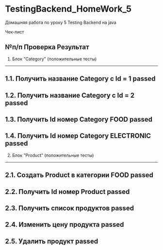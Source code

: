 # TestingBackend_HomeWork_5
Домашняя работа по уроку 5 Testing Backend на java

Чек-лист

№п/п  Проверка                                 Результат
--------------------------------------------------------
1.    Блок "Category" (положительные тесты)
--------------------------------------------------------
1.1.  Получить название Category с Id = 1      passed
--------------------------------------------------------
1.2.  Получить название Category с Id = 2      passed
--------------------------------------------------------
1.3.  Получить Id номер Category FOOD          passed
--------------------------------------------------------
1.4.  Получить Id номер Category ELECTRONIC    passed
--------------------------------------------------------
2.    Блок "Product" (положительные тесты)
--------------------------------------------------------
2.1.  Создать Product в категории FOOD         passed
--------------------------------------------------------
2.2.  Получить Id номер Product                passed
--------------------------------------------------------
2.3.  Получить список продуктов                passed
--------------------------------------------------------
2.4.  Изменить цену продукта                   passed
--------------------------------------------------------
2.5.  Удалить продукт                          passed
--------------------------------------------------------
